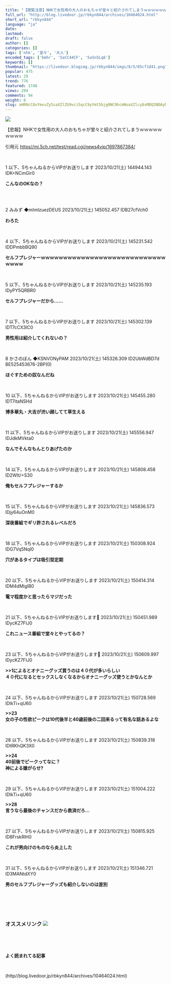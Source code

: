 ```yaml
---
title: "【閲覧注意】NHKで女性用の大人のおもちゃが堂々と紹介されてしまうｗｗｗｗｗｗｗｗｗ"
full_url: "http://blog.livedoor.jp/rbkyn844/archives/10464024.html"
short_url: "rbkyn844"
language: "ja"
date: 
lastmod: 
draft: false
author: []
categories: []
tags: ['nhk', '堂々', '大人']
encoded_tags: ['bmhr', '5aCC44CF', '5aSn5Lq6']
keywords: []
thumbnail: "https://livedoor.blogimg.jp/rbkyn844/imgs/8/5/85cf1d41.png"
popular: 475
latest: 29
trend: 776
featured: 1748
views: 294
comments: 94
weight: 6
slug: aHR0cC8vYmxvZy5saXZlZG9vci5qcC9yYmt5bjg0NC9hcmNoaXZlcy8xMDQ2NDAyNC5odG1s
---
```


![](https://livedoor.blogimg.jp/rbkyn844/imgs/8/5/85cf1d41.png)

<div><p>【悲報】NHKで女性用の大人のおもちゃが堂々と紹介されてしまうｗｗｗｗｗｗｗｗｗ</p><p>引用元 <a href='https//mi.5ch.net/test/read.cgi/news4vip/1697867384/' target='_blank' title=''>https//mi.5ch.net/test/read.cgi/news4vip/1697867384/ </a> </p><br><p class='res1'>1 以下、5ちゃんねるからVIPがお送りします 2023/10/21(土) 144944.143 IDK+NCmGir0 </p> <p class='res2'><b> こんなのOKなの？ <br></b></p> <br> <br> <p class='res1'>2 みみず ◆mImIzuezDEUS 2023/10/21(土) 145052.457 IDB27cfVch0 </p> <p class='res2'><b> わろた </b></p><br> <p class='res1'>4 以下、5ちゃんねるからVIPがお送りします 2023/10/21(土) 145231.542 IDDPmbbBQ90 </p> <p class='res2'><b> セルフプレジャーｗｗｗｗｗｗｗｗｗｗｗｗｗｗｗｗｗｗｗｗｗｗｗｗｗｗｗｗｗｗｗｗ </b></p><br> <p class='res1'>5 以下、5ちゃんねるからVIPがお送りします 2023/10/21(土) 145235.193 IDyPY5QRBR0 </p> <p class='res2'><b> セルフプレジャーだから…… </b></p><br> <p class='res1'>7 以下、5ちゃんねるからVIPがお送りします 2023/10/21(土) 145302.139 IDT7cCX3lC0 </p> <p class='res2'><b> 男性用は紹介してくれないの？ </b></p><br> <p class='res1'>8 かさのぼん ◆KSNVONyPAM 2023/10/21(土) 145326.309 ID2UbWdBD7d BE525453676-2BP(0) </p> <p class='res2'><b>ほぐすための奴なんだね </b></p><br> <p class='no-pc'></p> <p class='res1'>10 以下、5ちゃんねるからVIPがお送りします 2023/10/21(土) 145455.280 IDT7itaNSHd </p> <p class='res2'><b> 博多華丸・大吉が渋い顔してて草生える </b></p><br> <p class='res1'>11 以下、5ちゃんねるからVIPがお送りします 2023/10/21(土) 145556.947 IDJdkMVkta0 </p> <p class='res2'><b> なんでそんなもんとりあげたのか </b></p><br> <p class='res1'>14 以下、5ちゃんねるからVIPがお送りします 2023/10/21(土) 145808.458 ID2WIt/+S30 </p> <p class='res2'><b> 俺もセルフプレジャーするか </b></p><br> <p class='res1'>15 以下、5ちゃんねるからVIPがお送りします 2023/10/21(土) 145836.573 IDjy64uOnM0 </p> <p class='res2'><b> 深夜番組でギリ許されるレベルだろ </b></p><br> <p class='res1'>18 以下、5ちゃんねるからVIPがお送りします 2023/10/21(土) 150308.924 IDG7Vq5Nql0 </p> <p class='res2'><b> 穴があるタイプは吸引型定期 </b></p><br> <p class='res1'>20 以下、5ちゃんねるからVIPがお送りします 2023/10/21(土) 150414.314 IDM4dMiglB0 </p> <p class='res2'><b> 電マ程度かと思ったらマジだった </b></p><br> <p class='res1'>21 以下、5ちゃんねるからVIPがお送りします🐙 2023/10/21(土) 150451.989 IDycKZ7FIJ0 </p> <p class='res2'><b> これニュース番組で堂々とやってるの？ </b></p><br> <p class='res1'>23 以下、5ちゃんねるからVIPがお送りします🐙 2023/10/21(土) 150609.997 IDycKZ7FIJ0 </p> <p class='res2'><b> >>1によるとオナニーグッズ買うのは４０代が多いらしい <br> ４０代になるとセックスしなくなるからオナニーグッズ使うとかなんとか </b></p><br> <p class='res1'>24 以下、5ちゃんねるからVIPがお送りします 2023/10/21(土) 150728.569 IDlkTi+qU60 </p> <p class='res2'><b> >>23 <br> 女の子の性欲ピークは10代後半と40歳前後の二回来るって有名な話あるよな </b></p><br> <p class='res1'>28 以下、5ちゃんねるからVIPがお送りします 2023/10/21(土) 150839.318 IDtRKhQK3X0 </p> <p class='res2'><b> >>24 <br> 40前後でピークってなに？ <br> 神による嫌がらせ? </b></p><br> <p class='res1'>29 以下、5ちゃんねるからVIPがお送りします 2023/10/21(土) 151004.222 IDlkTi+qU60 </p> <p class='res2'><b> >>28 <br> 言うなら最後のチャンスだから救済だろ… </b></p><br> <p class='res1'>27 以下、5ちゃんねるからVIPがお送りします 2023/10/21(土) 150815.925 ID8FrskRlH0 </p> <p class='res2'><b> これが男向けのものなら炎上した </b></p><br> <p class='res1'>31 以下、5ちゃんねるからVIPがお送りします 2023/10/21(土) 151346.721 ID3MANtdXY0 </p> <p class='res2'><b> 男のセルフプレジャーグッズも紹介しないのは差別 </b></p><br> <p id='5077e33f033c4e934bb013c7c4eb8bbd'> </p><br> <br> <p class='no-pc'></p> <h3 class='linkh'>オススメリンク <img src='http//blog.livedoor.jp/rbkyn844/ftp/fusagikom-fikergh.png'></h3> <p class='link2'> </p><br> <p class='no-pc'></p> <p class='no-pc'><br><p><b>よく読まれてる記事</b></p><br></p> </div>

(http//blog.livedoor.jp/rbkyn844/archives/10464024.html)
